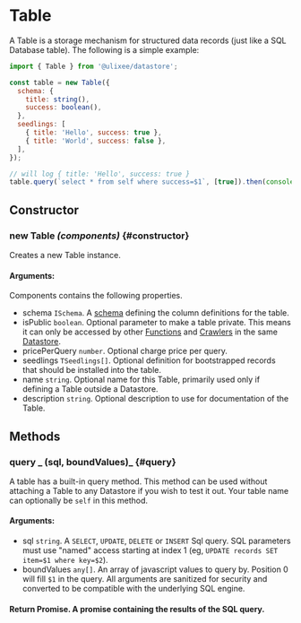 # Table

A Table is a storage mechanism for structured data records (just like a SQL Database table). The following is a simple example:

```js
import { Table } from '@ulixee/datastore';

const table = new Table({
  schema: {
    title: string(),
    success: boolean(),
  },
  seedlings: [
    { title: 'Hello', success: true },
    { title: 'World', success: false },
  ],
});

// will log { title: 'Hello', success: true }
table.query(`select * from self where success=$1`, [true]).then(console.log);
```

## Constructor

### new Table _(components)_ {#constructor}

Creates a new Table instance.

#### **Arguments**:

Components contains the following properties.

- schema `ISchema`. A [schema](../advanced/schema.md) defining the column definitions for the table.
- isPublic `boolean`. Optional parameter to make a table private. This means it can only be accessed by other [Functions](./function.md) and [Crawlers](./crawler.md) in the same [Datastore](./datastore.md).
- pricePerQuery `number`. Optional charge price per query.
- seedlings `TSeedlings[]`. Optional definition for bootstrapped records that should be installed into the table.
- name `string`. Optional name for this Table, primarily used only if defining a Table outside a Datastore.
- description `string`. Optional description to use for documentation of the Table.

## Methods

### query _ (sql, boundValues)_ {#query}

A table has a built-in query method. This method can be used without attaching a Table to any Datastore if you wish to test it out. Your table name can optionally be `self` in this method.

#### **Arguments**:

- sql `string`. A `SELECT`, `UPDATE`, `DELETE` or `INSERT` Sql query. SQL parameters must use "named" access starting at index 1 (eg, `UPDATE records SET item=$1 where key=$2`).
- boundValues `any[]`. An array of javascript values to query by. Position 0 will fill `$1` in the query. All arguments are sanitized for security and converted to be compatible with the underlying SQL engine.

#### Return Promise<any>. A promise containing the results of the SQL query.
